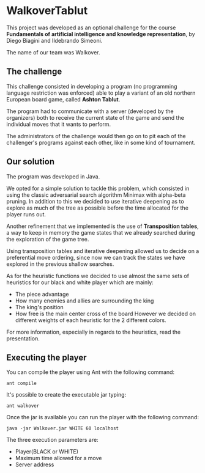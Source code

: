 # WalkoverTablut
This project was developed as an optional challenge for the course **Fundamentals of artificial intelligence and knowledge representation**, by Diego Biagini and Ildebrando Simeoni.

The name of our team was Walkover.

## The challenge
This challenge consisted in developing a program (no programming language restriction was enforced) able to play a variant of an old northern European board game, called **Ashton Tablut**.

The program had to communicate with a server (developed by the organizers) both to receive the current state of the game and send the individual moves that it wants to perform.

The administrators of the challenge would then go on to pit each of the challenger's programs against each other, like in some kind of tournament.

## Our solution
The program was developed in Java.


We opted for a simple solution to tackle this problem, which consisted in using the classic adversarial search algorithm Minimax with alpha-beta pruning.
In addition to this we decided to use iterative deepening as to explore as much of the tree as possible before the time allocated for the player runs out.


Another refinement that we implemented is the use of **Transposition tables**, a way to keep in memory the game states that we already searched during the exploration of the game tree.

Using transposition tables and iterative deepening allowed us to decide on a preferential move ordering, since now we can track the states we have explored in the previous shallow searches.


As for the heuristic functions we decided to use almost the same sets of heuristics for our black and white player which are mainly:
- The piece advantage
- How many enemies and allies are surrounding the king
- The king's position
- How free is the main center cross of the board
However we decided on different weights of each heuristic for the 2 different colors.


For more information, especially in regards to the heuristics, read the presentation.
## Executing the player
You can compile the player using Ant with the following command:

```
ant compile
```

It's possible to create the executable jar typing:

```
ant walkover
```

Once the jar is available you can run the player with the following command:

```
java -jar Walkover.jar WHITE 60 localhost
```

The three execution parameters are:
- Player(BLACK or WHITE)
- Maximum time allowed for a move
- Server address
